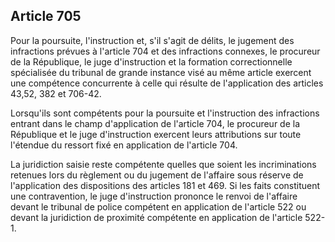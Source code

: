 Article 705
----
Pour la poursuite, l'instruction et, s'il s'agit de délits, le jugement des
infractions prévues à l'article 704 et des infractions connexes, le procureur de
la République, le juge d'instruction et la formation correctionnelle spécialisée
du tribunal de grande instance visé au même article exercent une compétence
concurrente à celle qui résulte de l'application des articles 43,52, 382 et
706-42.

Lorsqu'ils sont compétents pour la poursuite et l'instruction des infractions
entrant dans le champ d'application de l'article 704, le procureur de la
République et le juge d'instruction exercent leurs attributions sur toute
l'étendue du ressort fixé en application de l'article 704.

La juridiction saisie reste compétente quelles que soient les incriminations
retenues lors du règlement ou du jugement de l'affaire sous réserve de
l'application des dispositions des articles 181 et 469. Si les faits constituent
une contravention, le juge d'instruction prononce le renvoi de l'affaire devant
le tribunal de police compétent en application de l'article 522 ou devant la
juridiction de proximité compétente en application de l'article 522-1.
